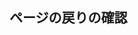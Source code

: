 ## ページの戻りの確認
<div>
    <a href="https://github.com/AtonoT63/keyboard/blob/main/nextTest.md><img src="./icons/navigation_prev.png" width="15%" align="left"></a>
</div>
